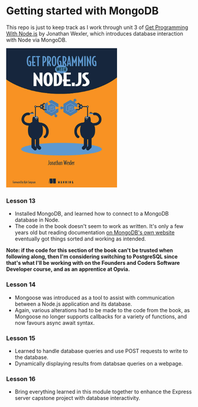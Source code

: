 # Getting started with MongoDB

This repo is just to keep track as I work through unit 3 of [Get Programming With Node.js](https://amzn.eu/d/1SdEKQ3) by Jonathan Wexler, which introduces database interaction with Node via MongoDB.

<a href="https://amzn.eu/d/1SdEKQ3"><img src="book_cover.jpg" width="300" /></a>

### Lesson 13

- Installed MongoDB, and learned how to connect to a MongoDB database in Node.
- The code in the book doesn't seem to work as written. It's only a few years old but reading documentation [on MongoDB's own website](https://www.mongodb.com/languages/mongodb-with-nodejs) eventually got things sorted and working as intended.

**Note: if the code for this section of the book can't be trusted when following along, then I'm considering switching to PostgreSQL since that's what I'll be working with on the Founders and Coders Software Developer course, and as an apprentice at Opvia.**

### Lesson 14

- Mongoose was introduced as a tool to assist with communication between a Node.js application and its database.
- Again, various alterations had to be made to the code from the book, as Mongoose no longer supports callbacks for a variety of functions, and now favours async await syntax.

### Lesson 15

- Learned to handle database queries and use POST requests to write to the database.
- Dynamically displaying results from databsae queries on a webpage.

### Lesson 16

- Bring everything learned in this module together to enhance the Express server capstone project with database interactivity.